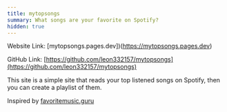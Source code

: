 ```yaml
---
title: mytopsongs
summary: What songs are your favorite on Spotify?
hidden: true
---
```


Website Link: [mytopsongs.pages.dev])(https://mytopsongs.pages.dev)

GitHub Link: [https://github.com/leon332157/mytopsongs](https://github.com/leon332157/mytopsongs)

This site is a simple site that reads your top listened songs on Spotify, then you can create a playlist of them.

Inspired by [favoritemusic.guru](https://favoritemusic.guru)